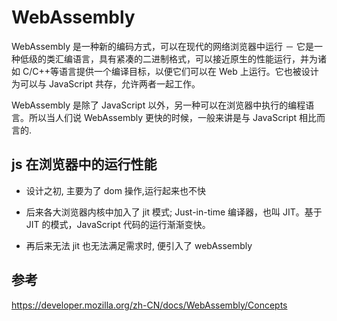 # WebAssembly

WebAssembly 是一种新的编码方式，可以在现代的网络浏览器中运行 － 它是一种低级的类汇编语言，具有紧凑的二进制格式，可以接近原生的性能运行，并为诸如 C/C++等语言提供一个编译目标，以便它们可以在 Web 上运行。它也被设计为可以与 JavaScript 共存，允许两者一起工作。  

WebAssembly 是除了 JavaScript 以外，另一种可以在浏览器中执行的编程语言。所以当人们说 WebAssembly 更快的时候，一般来讲是与 JavaScript 相比而言的.

## js 在浏览器中的运行性能

- 设计之初, 主要为了 dom 操作,运行起来也不快

- 后来各大浏览器内核中加入了 jit 模式; Just-in-time 编译器，也叫 JIT。基于 JIT 的模式，JavaScript 代码的运行渐渐变快。

- 再后来无法 jit 也无法满足需求时, 便引入了 webAssembly

## 参考
https://developer.mozilla.org/zh-CN/docs/WebAssembly/Concepts
